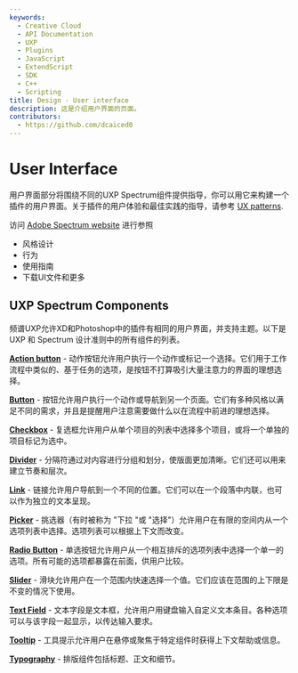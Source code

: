 ```yaml
---
keywords:
  - Creative Cloud
  - API Documentation
  - UXP
  - Plugins
  - JavaScript
  - ExtendScript
  - SDK
  - C++
  - Scripting
title: Design - User interface
description: 这是介绍用户界面的页面。
contributors:
  - https://github.com/dcaiced0
---
```


# User Interface 

用户界面部分将围绕不同的UXP Spectrum组件提供指导，你可以用它来构建一个插件的用户界面。关于插件的用户体验和最佳实践的指导，请参考 [UX patterns](../ux-patterns/).

访问 [Adobe Spectrum website](https://spectrum.adobe.com) 进行参照 
 * 风格设计
 * 行为
 * 使用指南
 * 下载UI文件和更多

## UXP Spectrum Components

频谱UXP允许XD和Photoshop中的插件有相同的用户界面，并支持主题。以下是 UXP 和 Spectrum 设计准则中的所有组件的列表。

**[Action button](https://spectrum.adobe.com/page/action-button/)** - 
动作按钮允许用户执行一个动作或标记一个选择。它们用于工作流程中类似的、基于任务的选项，是按钮不打算吸引大量注意力的界面的理想选择。

**[Button](https://spectrum.adobe.com/page/button/)** - 
按钮允许用户执行一个动作或导航到另一个页面。它们有多种风格以满足不同的需求，并且是提醒用户注意需要做什么以在流程中前进的理想选择。

**[Checkbox](https://spectrum.adobe.com/page/checkbox/)** - 
复选框允许用户从单个项目的列表中选择多个项目，或将一个单独的项目标记为选中。

**[Divider](https://spectrum.adobe.com/page/divider/)** - 
分隔符通过对内容进行分组和划分，使版面更加清晰。它们还可以用来建立节奏和层次。

**[Link](https://spectrum.adobe.com/page/link/)** - 
链接允许用户导航到一个不同的位置。它们可以在一个段落中内联，也可以作为独立的文本呈现。

**[Picker](https://spectrum.adobe.com/page/picker/)** - 
挑选器（有时被称为 "下拉 "或 "选择"）允许用户在有限的空间内从一个选项列表中选择。选项列表可以根据上下文而改变。

**[Radio Button](https://spectrum.adobe.com/page/radio-button/)** - 
单选按钮允许用户从一个相互排斥的选项列表中选择一个单一的选项。所有可能的选项都暴露在前面，供用户比较。

**[Slider](https://spectrum.adobe.com/page/slider/)** - 
滑块允许用户在一个范围内快速选择一个值。它们应该在范围的上下限是不变的情况下使用。

**[Text Field](https://spectrum.adobe.com/page/text-field/)** - 
文本字段是文本框，允许用户用键盘输入自定义文本条目。各种选项可以与该字段一起显示，以传达输入要求。

**[Tooltip](https://spectrum.adobe.com/page/tooltip/)** - 
工具提示允许用户在悬停或聚焦于特定组件时获得上下文帮助或信息。

**[Typography](https://spectrum.adobe.com/page/heading/)** - 
排版组件包括标题、正文和细节。

